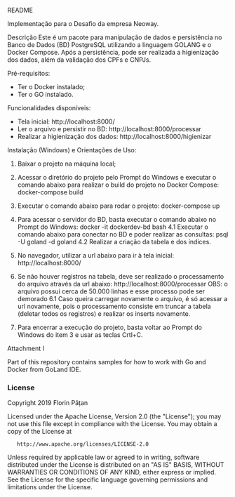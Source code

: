 README

Implementação para o Desafio da empresa Neoway.

Descrição
Este é um pacote para manipulação de dados e persistência no Banco de Dados (BD) PostgreSQL utilizando a linguagem GOLANG e o Docker Compose.
Após a persistência, pode ser realizada a higienização dos dados, além da validação dos CPFs e CNPJs.

Pré-requisitos:
- Ter o Docker instalado;
- Ter o GO instalado.

Funcionalidades disponíveis:
- Tela inicial: http://localhost:8000/
- Ler o arquivo e persistir no BD: http://localhost:8000/processar
- Realizar a higienização dos dados: http://localhost:8000/higienizar

Instalação (Windows) e Orientações de Uso:

1. Baixar o projeto na máquina local;

2. Acessar o diretório do projeto pelo Prompt do Windows e executar o comando abaixo para realizar o build do projeto no Docker Compose:
    docker-compose build

3. Executar o comando abaixo para rodar o projeto: 
    docker-compose up

4. Para acessar o servidor do BD, basta executar o comando abaixo no Prompt do Windows:
    docker -it dockerdev-bd bash
4.1 Executar o comando abaixo para conectar no BD e poder realizar as consultas:
    psql -U goland -d goland
4.2 Realizar a criação da tabela e dos índices.

5. No navegador, utilizar a url abaixo para ir à tela inicial: 
    http://localhost:8000/

6. Se não houver registros na tabela, deve ser realizado o processamento do arquivo através da url abaixo:
    http://localhost:8000/processar
    OBS: o arquivo possui cerca de 50.000 linhas e esse processo pode ser demorado
6.1 Caso queira carregar novamente o arquivo, é só acessar a url novamente, pois o processamento consiste em truncar a tabela (deletar todos os registros) e realizar os inserts novamente.

7. Para encerrar a execução do projeto, basta voltar ao Prompt do Windows do item 3 e usar as teclas Crtl+C.


Attachment I

Part of this repository contains samples for how to work with Go and Docker from GoLand IDE.

### License
Copyright 2019 Florin Pățan

   Licensed under the Apache License, Version 2.0 (the "License");
   you may not use this file except in compliance with the License.
   You may obtain a copy of the License at

       http://www.apache.org/licenses/LICENSE-2.0

   Unless required by applicable law or agreed to in writing, software
   distributed under the License is distributed on an "AS IS" BASIS,
   WITHOUT WARRANTIES OR CONDITIONS OF ANY KIND, either express or implied.
   See the License for the specific language governing permissions and
   limitations under the License.